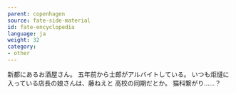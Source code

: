 ```yaml
---
parent: copenhagen
source: fate-side-material
id: fate-encyclopedia
language: ja
weight: 32
category:
- other
---
```


新都にあるお酒屋さん。
五年前から士郎がアルバイトしている。
いつも炬燵に入っている店長の娘さんは、藤ねえと 高校の同期だとか。
猫科繋がり……？
